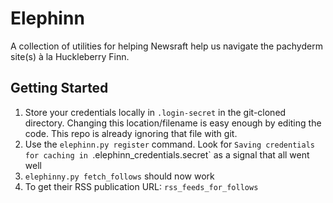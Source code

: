 # Elephinn

A collection of utilities for helping Newsraft help us navigate the pachyderm
site(s) à la Huckleberry Finn.

## Getting Started

1. Store your credentials locally in `.login-secret` in the git-cloned
   directory. Changing this location/filename is easy enough by editing the
   code. This repo is already ignoring that file with git.
2. Use the `elephinn.py register` command. Look for `Saving credentials for
   caching in `.elephinn_credentials.secret` as a signal that all went well
3. `elephinny.py fetch_follows` should now work
4. To get their RSS publication URL: `rss_feeds_for_follows`
